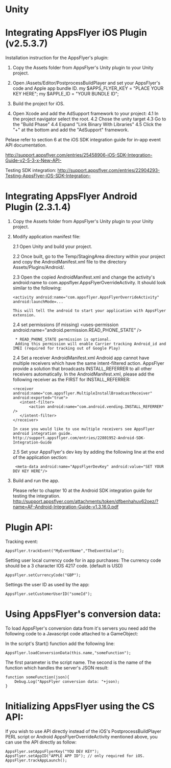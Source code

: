                                              
Unity
====================

Integrating AppsFlyer iOS Plugin (v2.5.3.7)
============================================

Installation instruction for the AppsFlyer's plugin:

1. Copy the Assets folder from AppsFlyer's Unity plugin to your Unity project.

2. Open /Assets/Editor/PostprocessBuildPlayer and set your AppsFlyer's code and Apple app bundle ID.
 my $APPS_FLYER_KEY = "PLACE YOUR KEY HERE";
 my $APPLE_ID   = "YOUR BUNDLE ID";

3. Build the project for iOS.

4. Open Xcode and add the AdSupport framework to your project:
	4.1 In the project navigator select the root.
	4.2 Chose the unity target
	4.3 Go to the "Build Phase"
	4.4 Expand "Link Binary With Libraries"
	4.5 Click the "+" at the bottom and add the "AdSupport" framework.

Pelase refer to section 6 at the iOS SDK integration guide for in-app event API documentation.

http://support.appsflyer.com/entries/25458906-iOS-SDK-Integration-Guide-v2-5-3-x-New-API-

Testing SDK integration:
http://support.appsflyer.com/entries/22904293-Testing-AppsFlyer-iOS-SDK-Integration-



Integrating AppsFlyer Android Plugin (2.3.1.4)
==============================================
1. Copy the Assets folder from AppsFlyer's Unity plugin to your Unity project.

2. Modify application manifest file:
   
   2.1 Open Unity and build your project.
   
   2.2 Once built, go to the Temp/StagingArea directory within your project and copy the 
       AndroidManifest.xml file to the directory Assets/Plugins/Android/.
       
   2.3 Open the copied AndroidManifest.xml and change the activity's android:name to com.appsflyer.AppsFlyerOverrideActivity. 
       It should look similar to the following:

       <activity android:name="com.appsflyer.AppsFlyerOverrideActivity" android:launchMode=...
      
       This will tell the android to start your application with AppsFlyer extension.
      
   2.4   set permissions (if missing)
        <uses-permission android:name="android.permission.INTERNET" />
        <uses-permission android:name="android.permission.ACCESS_NETWORK_STATE" />
        <uses-permission android:name="android.permission.READ_PHONE_STATE” />
        
        * READ_PHONE_STATE permission is optional. 
        Adding this permission will enable Carrier tracking Android_id and IMEI (required for tracking out of Google Play)

   2.4 Set a receiver AndroidManifest.xml
       Android app cannot have multiple receivers which have the same intent-filtered action.
       AppsFlyer provide a solution that broadcasts INSTALL_REFERRER to all other receivers automatically. 
       In the AndroidManifest.xml, please add the following receiver as the FIRST for INSTALL_REFERRER: 
       
       <receiver android:name="com.appsflyer.MultipleInstallBroadcastReceiver" android:exported="true">
          <intent-filter>
              <action android:name="com.android.vending.INSTALL_REFERRER" />
          </intent-filter>
       </receiver>
       
       In case you would like to use multiple receivers see AppsFlyer android integration guide.
       http://support.appsflyer.com/entries/22801952-Android-SDK-Integration-Guide

    2.5 Set your AppsFlyer's dev key by adding the following line at the end of the application section:
    
        <meta-data android:name="AppsFlyerDevKey" android:value="SET YOUR DEV KEY HERE"/>
		            
3. Build and run the app. 

   Please refer to chapter 10 at the Android SDK integration guide for testing the integration.
   http://support.appsflyer.com/attachments/token/dfbenhahuv62oez/?name=AF-Android-Integration-Guide-v1.3.16.0.pdf    



Plugin API:
===========

Tracking event:

    AppsFlyer.trackEvent("MyEventName","TheEventValue");
    
Setting user local currency code for in app purchases:
	The currency code should be a 3 character IOS 4217 code. (default is USD)    

    AppsFlyer.setCurrencyCode("GBP");

Settings the user ID as used by the app:

    AppsFlyer.setCustomerUserID("someId");
    
Using AppsFlyer's conversion data:
==================================

To load AppsFlyer's conversion data from it's servers you need add the following code to a Javascript code attached to a GameObject: 

In the script's Start() function add the following line:
    
    AppsFlyer.loadConversionData(this.name,"someFunction");

The first parameter is the script name. The second is the name of the function which handles the server's JSON result:

    function someFunction(json){
        Debug.Log("AppsFlyer conversion data: "+json);
    }
        
Initializing AppsFlyer using the CS API:
========================================

If you wish to use API directly instead of the iOS's PostprocessBuildPlayer PERL script 
or Android AppsFlyerOverrideActivity mentioned above, you can use the API directly as follow:

	AppsFlyer.setAppsFlyerKey("YOU DEV KEY");
	AppsFlyer.setAppID("APPLE APP ID"); // only required for iOS.
	AppsFlyer.trackAppLaunch();
        
        

